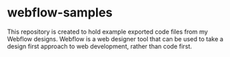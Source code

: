 # webflow-samples
This repository is created to hold example exported code files from my Webflow designs. Webflow is a web designer tool that can be used to take a design first approach to web development, rather than code first. 
